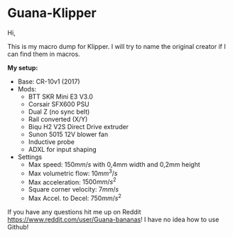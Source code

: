 # Guana-Klipper
Hi, 

This is my macro dump for Klipper. I will try to name the original creator if I can find them in macros.

**My setup:**

- Base: CR-10v1 (2017)
- Mods:
  - BTT SKR Mini E3 V3.0
  - Corsair SFX600 PSU 
  - Dual Z (no sync belt)
  - Rail converted (X/Y)
  - Biqu H2 V2S Direct Drive extruder
  - Sunon 5015 12V blower fan
  - Inductive probe
  - ADXL for input shaping
- Settings
  - Max speed: $150 mm/s$ with 0,4mm width and 0,2mm height
  - Max volumetric flow: $10mm^3/s$
  - Max acceleration: $1500mm/s^2$
  - Square corner velocity: $7mm/s$
  - Max Accel. to Decel: $750mm/s^2$

If you have any questions hit me up on Reddit https://www.reddit.com/user/Guana-bananas! I have no idea how to use Github! 
